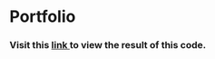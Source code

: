 # Portfolio

### Visit this <a href="https://patelanmol26.netlify.app/">link </a> to view the result of this code. 
